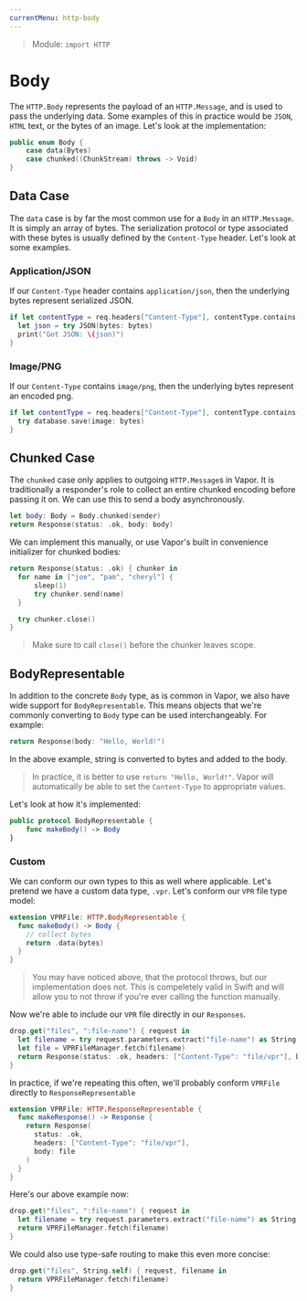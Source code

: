 ```yaml
---
currentMenu: http-body
---
```


> Module: `import HTTP`

# Body

The `HTTP.Body` represents the payload of an `HTTP.Message`, and is used to pass the underlying data. Some examples of this in practice would be `JSON`, `HTML` text, or the bytes of an image. Let's look at the implementation:

```swift
public enum Body {
    case data(Bytes)
    case chunked((ChunkStream) throws -> Void)
}
```

## Data Case

The `data` case is by far the most common use for a `Body` in an `HTTP.Message`. It is simply an array of bytes. The serialization protocol or type associated with these bytes is usually defined by the `Content-Type` header. Let's look at some examples.

### Application/JSON

If our `Content-Type` header contains `application/json`, then the underlying bytes represent serialized JSON.

```swift
if let contentType = req.headers["Content-Type"], contentType.contains("application/json"), let bytes = req.body.bytes {
  let json = try JSON(bytes: bytes)
  print("Got JSON: \(json)")
}
```

### Image/PNG

If our `Content-Type` contains `image/png`, then the underlying bytes represent an encoded png.

```swift
if let contentType = req.headers["Content-Type"], contentType.contains("image/png"), let bytes = req.body.bytes {
  try database.save(image: bytes)
}
```

## Chunked Case

The `chunked` case only applies to outgoing `HTTP.Message`s in Vapor. It is traditionally a responder's role to collect an entire chunked encoding before passing it on. We can use this to send a body asynchronously.

```swift
let body: Body = Body.chunked(sender)
return Response(status: .ok, body: body)
```

We can implement this manually, or use Vapor's built in convenience initializer for chunked bodies:

```swift
return Response(status: .ok) { chunker in
  for name in ["joe", "pam", "cheryl"] {
      sleep(1)
      try chunker.send(name)
  }

  try chunker.close()
}
```

> Make sure to call `close()` before the chunker leaves scope.

## BodyRepresentable

In addition to the concrete `Body` type, as is common in Vapor, we also have wide support for `BodyRepresentable`. This means objects that we're commonly converting to `Body` type can be used interchangeably. For example:

```swift
return Response(body: "Hello, World!")
```

In the above example, string is converted to bytes and added to the body.

> In practice, it is better to use `return "Hello, World!"`. Vapor will automatically be able to set the `Content-Type` to appropriate values.

Let's look at how it's implemented:

```swift
public protocol BodyRepresentable {
    func makeBody() -> Body
}
```

### Custom

We can conform our own types to this as well where applicable. Let's pretend we have a custom data type, `.vpr`. Let's conform our `VPR` file type model:

```swift
extension VPRFile: HTTP.BodyRepresentable {
  func makeBody() -> Body {
    // collect bytes
    return .data(bytes)
  }
}
```

> You may have noticed above, that the protocol throws, but our implementation does not. This is compeletely valid in Swift and will allow you to not throw if you're ever calling the function manually.

Now we're able to include our `VPR` file directly in our `Responses`.

```swift
drop.get("files", ":file-name") { request in
  let filename = try request.parameters.extract("file-name") as String
  let file = VPRFileManager.fetch(filename)
  return Response(status: .ok, headers: ["Content-Type": "file/vpr"], body: file)
}
```

In practice, if we're repeating this often, we'll probably conform `VPRFile` directly to `ResponseRepresentable`

```swift
extension VPRFile: HTTP.ResponseRepresentable {
  func makeResponse() -> Response {
    return Response(
      status: .ok,
      headers: ["Content-Type": "file/vpr"],
      body: file
    )
  }
}
```

Here's our above example now:

```swift
drop.get("files", ":file-name") { request in
  let filename = try request.parameters.extract("file-name") as String
  return VPRFileManager.fetch(filename)
}
```

We could also use type-safe routing to make this even more concise:

```swift
drop.get("files", String.self) { request, filename in
  return VPRFileManager.fetch(filename)
}
```
